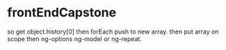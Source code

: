 # frontEndCapstone


so get object.history[0] then forEach push to new array. then put array on scope then ng-options ng-model or ng-repeat.